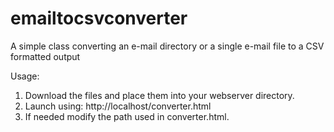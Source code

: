 # emailtocsvconverter
A simple class converting an e-mail directory or a single e-mail file to a CSV formatted output

Usage:

1. Download the files and place them into your webserver directory.
2. Launch using: http://localhost/converter.html
3. If needed modify the path used in converter.html.
